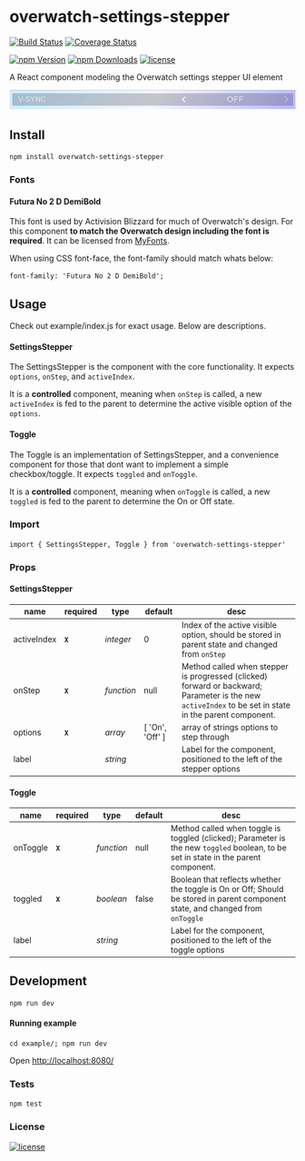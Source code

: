 overwatch-settings-stepper
=========

[![Build Status](https://travis-ci.org/likethemammal/overwatch-settings-stepper.svg?branch=master)](https://travis-ci.org/likethemammal/overwatch-settings-stepper)
[![Coverage Status](https://coveralls.io/repos/github/likethemammal/overwatch-settings-stepper/badge.svg?branch=master)](https://coveralls.io/github/likethemammal/overwatch-settings-stepper?branch=master)

[![npm Version](https://img.shields.io/npm/v/overwatch-settings-stepper.svg?style=flat-square)](https://www.npmjs.com/package/overwatch-settings-stepper)
[![npm Downloads](https://img.shields.io/npm/dm/overwatch-settings-stepper.svg?style=flat-square)](https://www.npmjs.com/package/overwatch-settings-stepper)
[![license](https://img.shields.io/github/license/likethemammal/overwatch-settings-stepper.svg?style=flat-square)](https://github.com/likethemammal/overwatch-settings-stepper/blob/master/LICENSE)


A React component modeling the Overwatch settings stepper UI element

![Example](example/example.png)

## Install

    npm install overwatch-settings-stepper

### Fonts

#### Futura No 2 D DemiBold

This font is used by Activision Blizzard for much of Overwatch's design. For this component **to match the Overwatch design including the font is required**. It can be licensed from [MyFonts](http://www.myfonts.com/fonts/urw/futura-no-2/futura-no2-d-demi-bold/).

When using CSS font-face, the font-family should match whats below:

    font-family: 'Futura No 2 D DemiBold';

## Usage

Check out example/index.js for exact usage. Below are descriptions.

#### SettingsStepper

The SettingsStepper is the component with the core functionality. It expects `options`, `onStep`, and `activeIndex`.

It is a **controlled** component, meaning when `onStep` is called, a new `activeIndex` is fed to the parent to determine the active visible option of the `options`.
 
#### Toggle

The Toggle is an implementation of SettingsStepper, and a convenience component for those that dont want to implement a simple checkbox/toggle. It expects `toggled` and `onToggle`.

It is a **controlled** component, meaning when `onToggle` is called, a new `toggled` is fed to the parent to determine the On or Off state.

### Import

    import { SettingsStepper, Toggle } from 'overwatch-settings-stepper'

### Props

#### SettingsStepper

| name        | required  | type           | default  | desc 
--- | --- | --- | --- | --- |
| activeIndex | **`X`** | *integer* | 0 | Index of the active visible option, should be stored in parent state and changed from `onStep` |
| onStep | **`X`** | *function* | null | Method called when stepper is progressed (clicked) forward or backward; Parameter is the new `activeIndex` to be set in state in the parent component.  |
| options | **`X`** | *array* | [ 'On', 'Off' ] | array of strings options to step through |
| label | | *string* | | Label for the component, positioned to the left of the stepper options |

#### Toggle

| name        | required  | type           | default  | desc 
--- | --- | --- | --- | --- |
| onToggle | **`X`** | *function* | null | Method called when toggle is toggled (clicked); Parameter is the new `toggled` boolean, to be set in state in the parent component.  |
| toggled | **`X`** | *boolean* | false | Boolean that reflects whether the toggle is On or Off; Should be stored in parent component state, and changed from `onToggle` |
| label | | *string* | | Label for the component, positioned to the left of the toggle options |

## Development

    npm run dev
    
#### Running example

    cd example/; npm run dev
    
Open [http://localhost:8080/](http://localhost:8080/)

### Tests

    npm test

### License

[![license](https://img.shields.io/github/license/likethemammal/overwatch-settings-stepper.svg?style=flat-square)](https://github.com/likethemammal/overwatch-settings-stepper/blob/master/LICENSE)
